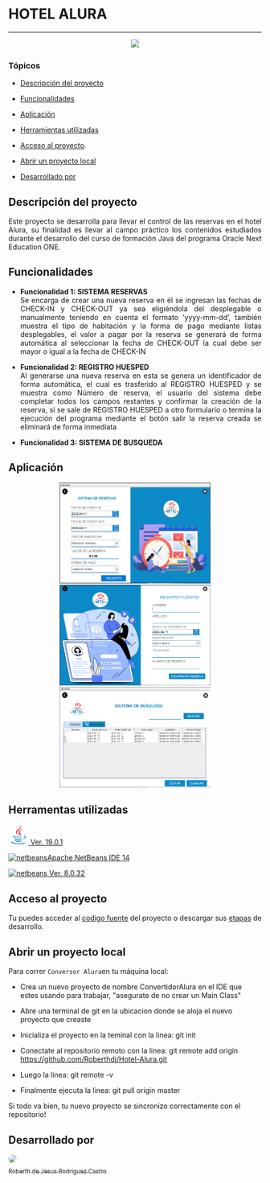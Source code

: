 <div align="left">

  <h1>HOTEL ALURA</h1>

</div>

<hr>

<p align="center">
   <img src="http://img.shields.io/static/v1?label=STATUS&message=EN DESARROLLO%20&color=RED&style=for-the-badge" #vitrinedev/>
</p>

### Tópicos 

- [Descripción del proyecto](#descripción-del-proyecto)

- [Funcionalidades](#funcionalidades)

- [Aplicación](#aplicación)

- [Herramientas utilizadas](#herramentas-utilizadas)

- [Acceso al proyecto](#acceso-al-proyecto).

- [Abrir un proyecto local](#abrir-un-proyecto-local)

- [Desarrollado por](#desarrollado-por)

## Descripción del proyecto 

<p align="justify">
  Este proyecto se desarrolla para llevar el control de las reservas en el hotel Alura, su finalidad es llevar al campo práctico los contenidos estudiados durante el desarrollo del curso de formación Java del programa Oracle Next Education ONE.
</p>

## Funcionalidades
- <p align="justify"><strong>Funcionalidad 1: SISTEMA RESERVAS</strong> <br>
   Se encarga de crear una nueva reserva en él se ingresan las fechas de CHECK-IN y CHECK-OUT ya sea eligiéndola del desplegable o manualmente teniendo en cuenta el formato ‘yyyy-mm-dd’, también muestra el tipo de habitación y la forma de pago mediante listas desplegables, el valor a pagar por la reserva se generará de forma automática al seleccionar la fecha de CHECK-OUT la cual debe ser mayor o igual a la fecha de CHECK-IN</p>

- <p align="justify"><strong>Funcionalidad 2: REGISTRO HUESPED</strong>  <br>
    Al generarse una nueva reserva en esta se genera un identificador de forma automática, el cual es trasferido al REGISTRO HUESPED y se muestra como Número de reserva, el usuario del sistema debe completar todos los campos restantes y confirmar la creación de la reserva, si se sale de REGISTRO HUESPED a otro formulario o termina la ejecución del programa mediante el botón salir la reserva creada se eliminará de forma inmediata</p>

- <p align="justify"><strong>Funcionalidad 3: SISTEMA DE BUSQUEDA</strong> <br> </p>

## Aplicación

<div align="center">

  <img src="https://github.com/Roberthdj/Hotel-Alura/blob/master/img-readme/Reserva.png" alt="netbeans" width="300" height="200"/>
  <img src="https://github.com/Roberthdj/Hotel-Alura/blob/master/img-readme/Huesped.png" alt="netbeans" width="300" height="200"/>
  <img src="https://github.com/Roberthdj/Hotel-Alura/blob/master/img-readme/Busqueda.png" alt="netbeans" width="300" height="200"/>  

</div>

###

## Herramentas utilizadas

<a href="https://www.java.com" target="_blank"> <img src="https://raw.githubusercontent.com/devicons/devicon/master/icons/java/java-original.svg" alt="java" width="40" height="40"/> Ver. 19.0.1</a> 

<a href="https://netbeans.apache.org/" target="_blank"> <img src="https://netbeans.apache.org/images/apache-netbeans.svg" alt="netbeans" width="40" height="40"/>Apache NetBeans IDE 14</a>

<a href="https://www.mysql.com/" target="_blank"> <img src="https://www.mysql.com/common/logos/logo-mysql-170x115.png" alt="netbeans" width="40" height="40"/>   Ver. 8.0.32</a>

###

## Acceso al proyecto

Tu puedes acceder al [codigo fuente](https://github.com/Roberthdj/Hotel-Alura) del proyecto o descargar sus [etapas](https://github.com/Roberthdj/Hotel-Alura/tags) de desarrollo.

## Abrir un proyecto local

Para correr `Conversor Alura`en tu máquina local:

- Crea un nuevo proyecto de nombre ConvertidorAlura en el IDE que estes usando para trabajar, "asegurate de no crear un Main Class"

- Abre una terminal de git en la ubicacion donde se aloja el nuevo proyecto que creaste

- Inicializa el proyecto en la teminal con la linea: git init

- Conectate al repositorio remoto con la linea: git remote add origin https://github.com/Roberthdj/Hotel-Alura.git

- Luego la linea: git remote -v

- Finalmente ejecuta la linea: git pull origin master

Si todo va bien, tu nuevo proyecto se sincronizo correctamente con el repositorio!

## Desarrollado por

[<img style ="border-radius: 50%;" src="https://avatars.githubusercontent.com/u/120141795?s=400&u=1224e7aef9eef9f87a1598bd2168761487581ef4&v=4" width=115><br><sub>Roberth de Jesus Rodriguez Castro</sub>](https://github.com/roberthdj)

